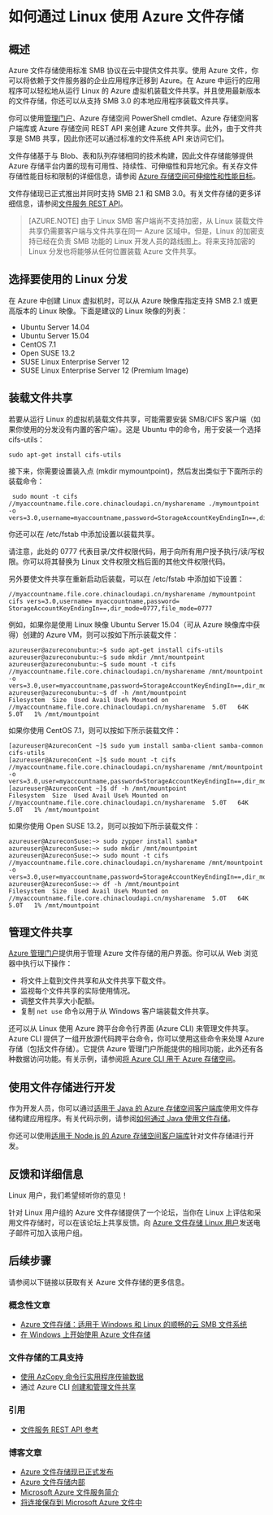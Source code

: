 <properties
	pageTitle="如何通过 Linux 使用 Azure 文件 | Microsoft Azure"
        description="按照此分步教程中的说明，在云中创建 Azure 文件共享。管理文件共享内容，并从运行 Linux 的 Azure 虚拟机 (VM) 或支持 SMB 3.0 的本地应用程序安装文件共享。"
        services="storage"
        documentationCenter="na"
        authors="jasontang501"
        manager="jahogg"
        editor="" />  


<tags ms.service="storage"
      ms.date="02/29/2016"
      wacn.date="" />


# 如何通过 Linux 使用 Azure 文件存储 

## 概述

Azure 文件存储使用标准 SMB 协议在云中提供文件共享。使用 Azure 文件，你可以将依赖于文件服务器的企业应用程序迁移到 Azure。在 Azure 中运行的应用程序可以轻松地从运行 Linux 的 Azure 虚拟机装载文件共享。并且使用最新版本的文件存储，你还可以从支持 SMB 3.0 的本地应用程序装载文件共享。

你可以使用[管理门户](https://manage.windowsazure.cn)、Azure 存储空间 PowerShell cmdlet、Azure 存储空间客户端库或 Azure 存储空间 REST API 来创建 Azure 文件共享。此外，由于文件共享是 SMB 共享，因此你还可以通过标准的文件系统 API 来访问它们。

文件存储基于与 Blob、表和队列存储相同的技术构建，因此文件存储能够提供 Azure 存储平台内置的现有可用性、持续性、可伸缩性和异地冗余。有关存文件存储性能目标和限制的详细信息，请参阅 [Azure 存储空间可伸缩性和性能目标](/documentation/articles/storage-scalability-targets/)。

文件存储现已正式推出并同时支持 SMB 2.1 和 SMB 3.0。有关文件存储的更多详细信息，请参阅[文件服务 REST API](https://msdn.microsoft.com/zh-cn/library/azure/dn167006.aspx)。

>[AZURE.NOTE] 由于 Linux SMB 客户端尚不支持加密，从 Linux 装载文件共享仍需要客户端与文件共享在同一 Azure 区域中。但是，Linux 的加密支持已经在负责 SMB 功能的 Linux 开发人员的路线图上。将来支持加密的 Linux 分发也将能够从任何位置装载 Azure 文件共享。

## 选择要使用的 Linux 分发 ##

在 Azure 中创建 Linux 虚拟机时，可以从 Azure 映像库指定支持 SMB 2.1 或更高版本的 Linux 映像。下面是建议的 Linux 映像的列表：

- Ubuntu Server 14.04	
- Ubuntu Server 15.04	
- CentOS 7.1	
- Open SUSE 13.2	
- SUSE Linux Enterprise Server 12
- SUSE Linux Enterprise Server 12 (Premium Image)

## 装载文件共享 ##

若要从运行 Linux 的虚拟机装载文件共享，可能需要安装 SMB/CIFS 客户端（如果你使用的分发没有内置的客户端）。这是 Ubuntu 中的命令，用于安装一个选择 cifs-utils：

    sudo apt-get install cifs-utils

接下来，你需要设置装入点 (mkdir mymountpoint)，然后发出类似于下面所示的装载命令：

     sudo mount -t cifs //myaccountname.file.core.chinacloudapi.cn/mysharename ./mymountpoint -o vers=3.0,username=myaccountname,password=StorageAccountKeyEndingIn==,dir_mode=0777,file_mode=0777

你还可以在 /etc/fstab 中添加设置以装载共享。

请注意，此处的 0777 代表目录/文件权限代码，用于向所有用户授予执行/读/写权限。你可以将其替换为 Linux 文件权限文档后面的其他文件权限代码。
 
另外要使文件共享在重新启动后装载，可以在 /etc/fstab 中添加如下设置：

    //myaccountname.file.core.chinacloudapi.cn/mysharename /mymountpoint cifs vers=3.0,username= myaccountname,password= StorageAccountKeyEndingIn==,dir_mode=0777,file_mode=0777

例如，如果你是使用 Linux 映像 Ubuntu Server 15.04（可从 Azure 映像库中获得）创建的 Azure VM，则可以按如下所示装载文件：

    azureuser@azureconubuntu:~$ sudo apt-get install cifs-utils
    azureuser@azureconubuntu:~$ sudo mkdir /mnt/mountpoint
    azureuser@azureconubuntu:~$ sudo mount -t cifs //myaccountname.file.core.chinacloudapi.cn/mysharename /mnt/mountpoint -o vers=3.0,user=myaccountname,password=StorageAccountKeyEndingIn==,dir_mode=0777,file_mode=0777
    azureuser@azureconubuntu:~$ df -h /mnt/mountpoint
    Filesystem  Size  Used Avail Use% Mounted on
    //myaccountname.file.core.chinacloudapi.cn/mysharename  5.0T   64K  5.0T   1% /mnt/mountpoint

如果你使用 CentOS 7.1，则可以按如下所示装载文件：

    [azureuser@AzureconCent ~]$ sudo yum install samba-client samba-common cifs-utils
    [azureuser@AzureconCent ~]$ sudo mount -t cifs //myaccountname.file.core.chinacloudapi.cn/mysharename /mnt/mountpoint -o vers=3.0,user=myaccountname,password=StorageAccountKeyEndingIn==,dir_mode=0777,file_mode=0777
    [azureuser@AzureconCent ~]$ df -h /mnt/mountpoint
    Filesystem  Size  Used Avail Use% Mounted on
    //myaccountname.file.core.chinacloudapi.cn/mysharename  5.0T   64K  5.0T   1% /mnt/mountpoint

如果你使用 Open SUSE 13.2，则可以按如下所示装载文件：

    azureuser@AzureconSuse:~> sudo zypper install samba*  
    azureuser@AzureconSuse:~> sudo mkdir /mnt/mountpoint
    azureuser@AzureconSuse:~> sudo mount -t cifs //myaccountname.file.core.chinacloudapi.cn/mysharename /mnt/mountpoint -o vers=3.0,user=myaccountname,password=StorageAccountKeyEndingIn==,dir_mode=0777,file_mode=0777
    azureuser@AzureconSuse:~> df -h /mnt/mountpoint
    Filesystem  Size  Used Avail Use% Mounted on
    //myaccountname.file.core.chinacloudapi.cn/mysharename  5.0T   64K  5.0T   1% /mnt/mountpoint

## 管理文件共享 ##

[Azure 管理门户](https://manage.windowsazure.cn/)提供用于管理 Azure 文件存储的用户界面。你可以从 Web 浏览器中执行以下操作：

- 将文件上载到文件共享和从文件共享下载文件。
- 监视每个文件共享的实际使用情况。
- 调整文件共享大小配额。
- 复制 `net use` 命令以用于从 Windows 客户端装载文件共享。 

还可以从 Linux 使用 Azure 跨平台命令行界面 (Azure CLI) 来管理文件共享。Azure CLI 提供了一组开放源代码跨平台命令，你可以使用这些命令来处理 Azure 存储（包括文件存储）。它提供 Azure 管理门户所能提供的相同功能，此外还有各种数据访问功能。有关示例，请参阅[将 Azure CLI 用于 Azure 存储空间](/documentation/articles/storage-azure-cli/)。

## 使用文件存储进行开发 ##

作为开发人员，你可以通过[适用于 Java 的 Azure 存储空间客户端库](https://github.com/azure/azure-storage-java)使用文件存储构建应用程序。有关代码示例，请参阅[如何通过 Java 使用文件存储](/documentation/articles/storage-java-how-to-use-file-storage/)。

你还可以使用[适用于 Node.js 的 Azure 存储空间客户端库](https://github.com/Azure/azure-storage-node)针对文件存储进行开发。

## 反馈和详细信息 ##

Linux 用户，我们希望倾听你的意见！

针对 Linux 用户组的 Azure 文件存储提供了一个论坛，当你在 Linux 上评估和采用文件存储时，可以在该论坛上共享反馈。向 [Azure 文件存储 Linux 用户](mailto:azurefileslinuxusers@microsoft.com)发送电子邮件可加入该用户组。

## 后续步骤

请参阅以下链接以获取有关 Azure 文件存储的更多信息。

### 概念性文章

- [Azure 文件存储：适用于 Windows 和 Linux 的顺畅的云 SMB 文件系统](https://azure.microsoft.com/documentation/videos/azurecon-2015-azure-files-storage-a-frictionless-cloud-smb-file-system-for-windows-and-linux/)
- [在 Windows 上开始使用 Azure 文件存储](/documentation/articles/storage-dotnet-how-to-use-files/)

### 文件存储的工具支持

- [使用 AzCopy 命令行实用程序传输数据](/documentation/articles/storage-use-azcopy/)
- 通过 Azure CLI [创建和管理文件共享](/documentation/articles/storage-azure-cli/#create-and-manage-file-shares)

### 引用

- [文件服务 REST API 参考](http://msdn.microsoft.com/zh-cn/library/azure/dn167006.aspx)

### 博客文章

- [Azure 文件存储现已正式发布](/zh-cn/blog/)
- [Azure 文件存储内部](/home/features/storage) 
- [Microsoft Azure 文件服务简介](http://blogs.msdn.com/b/windowsazurestorage/archive/2014/05/12/introducing-microsoft-azure-file-service.aspx)
- [将连接保存到 Microsoft Azure 文件中](http://blogs.msdn.com/b/windowsazurestorage/archive/2014/05/27/persisting-connections-to-microsoft-azure-files.aspx)

<!---HONumber=Mooncake_Quality_Review_1118_2016-->